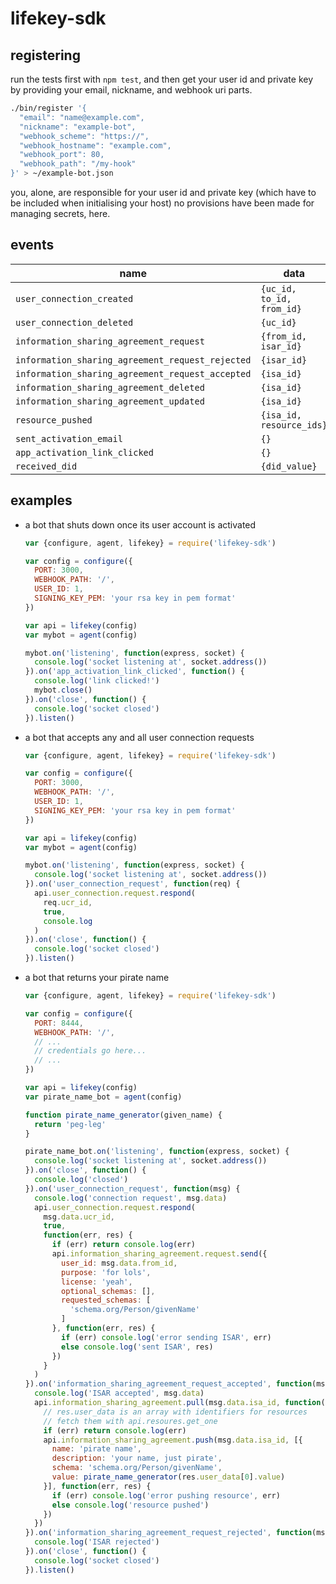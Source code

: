 
# lifekey-sdk

## registering

run the tests first with `npm test`, and then get your user id and private key by providing your email, nickname, and webhook uri parts.

```bash
./bin/register '{
  "email": "name@example.com",
  "nickname": "example-bot",
  "webhook_scheme": "https://",
  "webhook_hostname": "example.com",
  "webhook_port": 80,
  "webhook_path": "/my-hook"
}' > ~/example-bot.json
```

you, alone, are responsible for your user id and private key (which have to be included when initialising your host) no provisions have been made for managing secrets, here.

## events

name | data
---- | ----
`user_connection_created` | `{uc_id, to_id, from_id}`
`user_connection_deleted` | `{uc_id}`
`information_sharing_agreement_request` | `{from_id, isar_id}`
`information_sharing_agreement_request_rejected` | `{isar_id}`
`information_sharing_agreement_request_accepted` | `{isa_id}`
`information_sharing_agreement_deleted` | `{isa_id}`
`information_sharing_agreement_updated` | `{isa_id}`
`resource_pushed` | `{isa_id, resource_ids}`
`sent_activation_email` | `{}`
`app_activation_link_clicked` | `{}`
`received_did` | `{did_value}`

## examples

* a bot that shuts down once its user account is activated

  ```javascript
  var {configure, agent, lifekey} = require('lifekey-sdk')

  var config = configure({
    PORT: 3000,
    WEBHOOK_PATH: '/',
    USER_ID: 1,
    SIGNING_KEY_PEM: 'your rsa key in pem format'
  })

  var api = lifekey(config)
  var mybot = agent(config)

  mybot.on('listening', function(express, socket) {
    console.log('socket listening at', socket.address())
  }).on('app_activation_link_clicked', function() {
    console.log('link clicked!')
    mybot.close()
  }).on('close', function() {
    console.log('socket closed')
  }).listen()
  ```

* a bot that accepts any and all user connection requests

  ```javascript
  var {configure, agent, lifekey} = require('lifekey-sdk')

  var config = configure({
    PORT: 3000,
    WEBHOOK_PATH: '/',
    USER_ID: 1,
    SIGNING_KEY_PEM: 'your rsa key in pem format'
  })

  var api = lifekey(config)
  var mybot = agent(config)

  mybot.on('listening', function(express, socket) {
    console.log('socket listening at', socket.address())
  }).on('user_connection_request', function(req) {
    api.user_connection.request.respond(
      req.ucr_id,
      true,
      console.log
    )
  }).on('close', function() {
    console.log('socket closed')
  }).listen()
  ```

* a bot that returns your pirate name

  ```javascript
  var {configure, agent, lifekey} = require('lifekey-sdk')

  var config = configure({
    PORT: 8444,
    WEBHOOK_PATH: '/',
    // ...
    // credentials go here...
    // ...
  })

  var api = lifekey(config)
  var pirate_name_bot = agent(config)

  function pirate_name_generator(given_name) {
    return 'peg-leg'
  }

  pirate_name_bot.on('listening', function(express, socket) {
    console.log('socket listening at', socket.address())
  }).on('close', function() {
    console.log('closed')
  }).on('user_connection_request', function(msg) {
    console.log('connection request', msg.data)
    api.user_connection.request.respond(
      msg.data.ucr_id,
      true,
      function(err, res) {
        if (err) return console.log(err)
        api.information_sharing_agreement.request.send({
          user_id: msg.data.from_id,
          purpose: 'for lols',
          license: 'yeah',
          optional_schemas: [],
          requested_schemas: [
            'schema.org/Person/givenName'
          ]
        }, function(err, res) {
          if (err) console.log('error sending ISAR', err)
          else console.log('sent ISAR', res)
        })
      }
    )
  }).on('information_sharing_agreement_request_accepted', function(msg) {
    console.log('ISAR accepted', msg.data)
    api.information_sharing_agreement.pull(msg.data.isa_id, function(err, res) {
      // res.user_data is an array with identifiers for resources
      // fetch them with api.resoures.get_one
      if (err) return console.log(err)
      api.information_sharing_agreement.push(msg.data.isa_id, [{
        name: 'pirate name',
        description: 'your name, just pirate',
        schema: 'schema.org/Person/givenName',
        value: pirate_name_generator(res.user_data[0].value)
      }], function(err, res) {
        if (err) console.log('error pushing resource', err)
        else console.log('resource pushed')
      })
    })
  }).on('information_sharing_agreement_request_rejected', function(msg) {
    console.log('ISAR rejected')
  }).on('close', function() {
    console.log('socket closed')
  }).listen()
  ```
